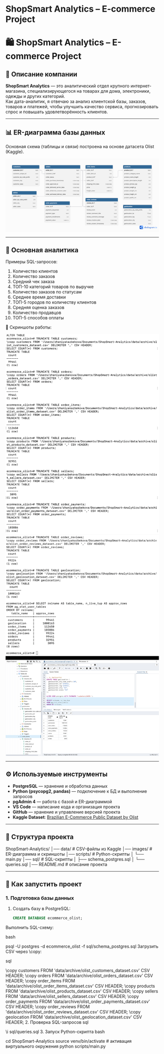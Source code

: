 # ShopSmart Analytics – E-commerce Project
# 🛍️ ShopSmart Analytics – E-commerce Project

## 📌 Описание компании
**ShopSmart Analytics** — это аналитический отдел крупного интернет-магазина, специализирующегося на товарах для дома, электроники, одежды и других категорий.  
Как дата-аналитик, я отвечаю за анализ клиентской базы, заказов, товаров и платежей, чтобы улучшить качество сервиса, прогнозировать спрос и повышать удовлетворённость клиентов.  

---

## 📊 ER-диаграмма базы данных
Основная схема (таблицы и связи) построена на основе датасета Olist (Kaggle).  

![ER Diagram](images/er_diagram.png)

---

## 🚀 Основная аналитика
Примеры SQL-запросов:  

1. Количество клиентов  
2. Количество заказов  
3. Средний чек заказа  
4. ТОП-10 категорий товаров по выручке  
5. Количество заказов по статусам  
6. Среднее время доставки  
7. ТОП-5 городов по количеству клиентов  
8. Средняя оценка заказов  
9. Количество продавцов  
10. ТОП-5 способов оплаты  

📸 Скриншоты работы:  

![Пример 1](images/Screenshot%202025-09-21%20at%2017.25.24.png)  
![Пример 2](images/Screenshot%202025-09-21%20at%2017.25.32.png)  
![Пример 3](images/Screenshot%202025-09-21%20at%2017.37.45.png)  

---

## ⚙️ Используемые инструменты
- **PostgreSQL** — хранение и обработка данных  
- **Python (psycopg2, pandas)** — подключение к БД и выполнение запросов  
- **pgAdmin 4** — работа с базой и ER-диаграммой  
- **VS Code** — написание кода и организация проекта  
- **GitHub** — хранение и управление версией проекта  
- **Kaggle Dataset**: [Brazilian E-Commerce Public Dataset by Olist](https://www.kaggle.com/datasets/olistbr/brazilian-ecommerce)  

---

## 📂 Структура проекта
ShopSmart-Analytics/
│── data/ # CSV-файлы из Kaggle
│── images/ # ER-диаграмма и скриншоты
│── scripts/ # Python-скрипты
│ └── main.py
│── sql/ # SQL-скрипты
│ ├── schema_postgres.sql
│ └── queries.sql
│── README.md # описание проекта




---

## 📝 Как запустить проект

### 1. Подготовка базы данных
1. Создать базу в PostgreSQL:  
   ```sql
   CREATE DATABASE ecommerce_olist;
Выполнить SQL-схему:

bash

psql -U postgres -d ecommerce_olist -f sql/schema_postgres.sql
Загрузить CSV через \copy:

sql

\copy customers FROM 'data/archive/olist_customers_dataset.csv' CSV HEADER;
\copy orders FROM 'data/archive/olist_orders_dataset.csv' CSV HEADER;
\copy order_items FROM 'data/archive/olist_order_items_dataset.csv' CSV HEADER;
\copy products FROM 'data/archive/olist_products_dataset.csv' CSV HEADER;
\copy sellers FROM 'data/archive/olist_sellers_dataset.csv' CSV HEADER;
\copy order_payments FROM 'data/archive/olist_order_payments_dataset.csv' CSV HEADER;
\copy order_reviews FROM 'data/archive/olist_order_reviews_dataset.csv' CSV HEADER;
\copy geolocation FROM 'data/archive/olist_geolocation_dataset.csv' CSV HEADER;
2. Проверка SQL-запросов
sql

\i sql/queries.sql
3. Запуск Python-скрипта
bash

cd ShopSmart-Analytics
source venv/bin/activate     # активация виртуального окружения
python scripts/main.py
